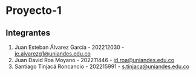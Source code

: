 # Proyecto-1

## Integrantes

1. Juan Esteban Álvarez García - 202212030 - je.alvarezg1@uniandes.edu.co
2. Juan David Roa Moyano - 202211446 - jd.roa@uniandes.edu.co  
3. Santiago Tinjacá Roncancio - 202215991 - s.tinjaca@uniandes.edu.co
